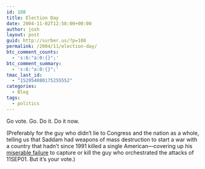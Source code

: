 ```yaml
---
id: 108
title: Election Day
date: 2004-11-02T12:58:00+00:00
author: josh
layout: post
guid: http://surber.us/?p=108
permalink: /2004/11/election-day/
btc_comment_counts:
  - 's:6:"a:0:{}";'
btc_comment_summary:
  - 's:6:"a:0:{}";'
tmac_last_id:
  - "152954880175255552"
categories:
  - Blog
tags:
  - politics
---
```

Go vote. Go. Do it. Do it now.

(Preferably for the guy who didn’t lie to Congress and the nation as a whole, telling us that Saddam had weapons of mass destruction to start a war with a country that hadn’t since 1991 killed a single American—covering up his [miserable failure](http://www.whitehouse.gov/president/gwbbio.html) to capture or kill the guy who orchestrated the attacks of 11SEP01. But it’s your vote.)